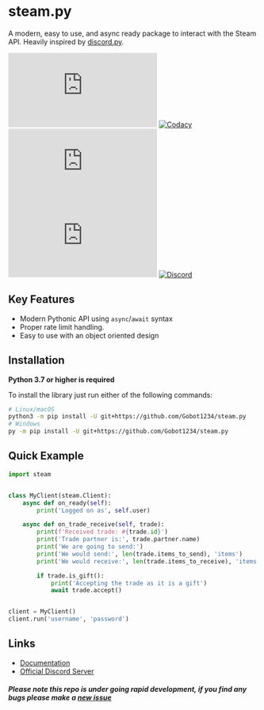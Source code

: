 steam.py
=========

A modern, easy to use, and async ready package to interact with the Steam API. Heavily inspired by [discord.py](https://github.com/Rapptz/discord.py).

![License](https://img.shields.io/github/license/Gobot1234/steam.py) [![Codacy](https://img.shields.io/codacy/grade/a0405599d4ab4a8c82655873d7443532)](https://app.codacy.com/manual/Gobot1234/steam.py) [![GitHub issues](https://img.shields.io/github/issues-raw/Gobot1234/steam.py)](https://github.com/Gobot1234/steam.py/issues) [![GitHub stars](https://img.shields.io/github/stars/Gobot1234/steam.py)](https://github.com/Gobot1234/steam.py/stargazers) [![Discord](https://img.shields.io/discord/678629505094647819?color=7289da&label=Discord&logo=discord)](https://discord.gg/MQ68WUS)

Key Features
--------------

- Modern Pythonic API using `async`/`await` syntax
- Proper rate limit handling.
- Easy to use with an object oriented design

Installation
--------------

**Python 3.7 or higher is required**

To install the library just run either of the following commands:

```sh
# Linux/macOS
python3 -m pip install -U git+https://github.com/Gobot1234/steam.py
# Windows
py -m pip install -U git+https://github.com/Gobot1234/steam.py
```

Quick Example
--------------

```py
import steam


class MyClient(steam.Client):
    async def on_ready(self):
        print('Logged on as', self.user)

    async def on_trade_receive(self, trade):
        print(f'Received trade: #{trade.id}')
        print('Trade partner is:', trade.partner.name)
        print('We are going to send:')
        print('We would send:', len(trade.items_to_send), 'items')
        print('We would receive:', len(trade.items_to_receive), 'items')

        if trade.is_gift():
            print('Accepting the trade as it is a gift')
            await trade.accept()


client = MyClient()
client.run('username', 'password')
```

Links
------

  - [Documentation](https://steampy.rtfd.io/en/latest/index.html)
  - [Official Discord Server](https://discord.gg/MQ68WUS)

##### Please note this repo is under going rapid development, if you find any bugs please make a [new issue](https://github.com/Gobot1234/steam.py/issues/new)
